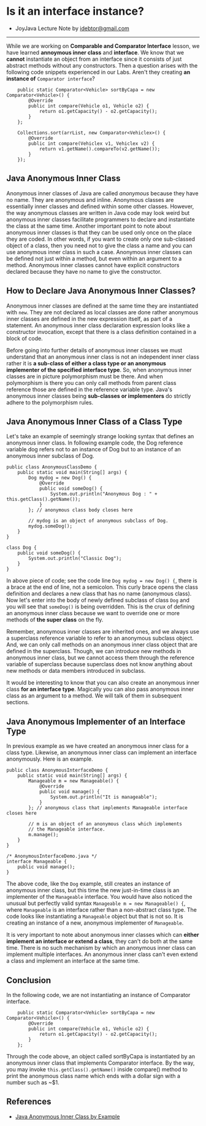 # Is it an interface instance?
  - JoyJava Lecture Note by idebtor@gmail.com

-------------------------------------------------------------------
While we are working on __Comparable and Comparator Interface__ lesson, we have learned __annoymous inner class__ and __interface__. We know that we __cannot__ instantiate an object from an interface since it consists of just abstract methods without any constructors.  Then a question arises with the following code snippets experienced in our Labs. Aren't they creating __an instance of__ `Comparator interface`?

```
	public static Comparator<Vehicle> sortByCapa = new Comparator<Vehicle>() {
		@Override
		public int compare(Vehicle o1, Vehicle o2) {
			return o1.getCapacity() - o2.getCapacity();
		}
	};
```

```
	Collections.sort(arrList, new Comparator<Vehiclex>() {
		@Override
		public int compare(Vehiclex v1, Vehiclex v2) {
			return v1.getName().compareTo(v2.getName());
		}
	});
```


## Java Anonymous Inner Class

Anonymous inner classes of Java are called _anonymous_ because they have no name. They are anonymous and inline. Anonymous classes are essentially inner classes and defined within some other classes. However, the way anonymous classes are written in Java code may look weird but anonymous inner classes facilitate programmers to declare and instantiate the class at the same time. Another important point to note about anonymous inner classes is that they can be used only once on the place they are coded. In other words, if you want to create only one sub-classed object of a class, then you need not to give the class a name and you can use anonymous inner class in such a case. Anonymous inner classes can be defined not just within a method, but even within an argument to a method. Anonymous inner classes cannot have explicit constructors declared because they have no name to give the constructor.

## How to Declare Java Anonymous Inner Classes?
Anonymous inner classes are defined at the same time they are instantiated with `new`. They are not declared as local classes are done rather anonymous inner classes are defined in the new expression itself, as part of a statement. An anonymous inner class declaration expression looks like a constructor invocation, except that there is a class definition contained in a block of code.

Before going into further details of anonymous inner classes we must understand that an anonymous inner class is not an independent inner class rather it is __a sub-class of either a class type or an anonymous implementer of the specified interface type__. So, when anonymous inner classes are in picture polymorphism must be there. And when polymorphism is there you can only call methods from parent class reference those are defined in the reference variable type. Java's anonymous inner classes being __sub-classes or implementers__ do strictly adhere to the polymorphism rules.

## Java Anonymous Inner Class of a Class Type
Let's take an example of seemingly strange looking syntax that defines an anonymous inner class. In following example code, the Dog reference variable dog refers not to an instance of Dog but to an instance of an anonymous inner subclass of Dog.

```
public class AnonymousClassDemo {
	public static void main(String[] args) {
		Dog mydog = new Dog() {
			@Override
			public void someDog() {
				System.out.println("Anonymous Dog : " + this.getClass().getName());
			}
		}; // anonymous class body closes here

		// mydog is an object of anonymous subclass of Dog.
		mydog.someDog();
	}
}

class Dog {
	public void someDog() {
		System.out.println("Classic Dog");
	}
}
```

In above piece of code; see the code line `Dog mydog = new Dog() {`, there is a brace at the end of line, not a semicolon. This curly brace opens the class definition and declares a new class that has no name (anonymous class). Now let's enter into the body of newly defined subclass of class `Dog` and you will see that `someDog()` is being overridden. This is the crux of defining an anonymous inner class because we want to override one or more methods of __the super class__ on the fly.

Remember, anonymous inner classes are inherited ones, and we always use a superclass reference variable to refer to an anonymous subclass object. And, we can only call methods on an anonymous inner class object that are defined in the superclass. Though, we can introduce new methods in anonymous inner class, but we cannot access them through the reference variable of superclass because superclass does not know anything about new methods or data members introduced in subclass.

It would be interesting to know that you can also create an anonymous inner class __for an interface type__. Magically you can also pass anonymous inner class as an argument to a method. We will talk of them in subsequent sections.


## Java Anonymous Implementer of an Interface Type
In previous example as we have created an anonymous inner class for a class type. Likewise, an anonymous inner class can implement an interface anonymously. Here is an example.

```
public class AnonymousInterfaceDemo {
	public static void main(String[] args) {
		Manageable m = new Manageable() {
			@Override
			public void manage() {
				System.out.println("It is manageable");
			}
		}; // anonymous class that implements Manageable interface closes here

		// m is an object of an anonymous class which implements
		// the Manageable interface.
		m.manage();
	}
}

/* AnonymousInterfaceDemo.java */
interface Manageable {
	public void manage();
}

```
The above code, like the `Dog` example, still creates an instance of anonymous inner class, but this time the new just-in-time class is an implementer of the `Manageable` interface. You would have also noticed the unusual but perfectly valid syntax `Manageable m = new Manageable() {`, where `Manageable` is an interface rather than a non-abstract class type. The code looks like instantiating a `Manageable` object but that is not so. It is creating an instance of a new, anonymous implementer of `Manageable`.

It is very important to note about anonymous inner classes which can __either implement an interface or extend a class__, they can't do both at the same time. There is no such mechanism by which an anonymous inner class can implement multiple interfaces. An anonymous inner class can't even extend a class and implement an interface at the same time.

## Conclusion

In the following code, we are not instantiating an instance of Comparator interface.

```
	public static Comparator<Vehicle> sortByCapa = new Comparator<Vehicle>() {
		@Override
		public int compare(Vehicle o1, Vehicle o2) {
			return o1.getCapacity() - o2.getCapacity();
		}
	};
```

Through the code above, an object called sortByCapa is instantiated by an anonymous inner class that implements Comparator interface. By the way, you may invoke  `this.getClass().getName()` inside compare() method to print the anonymous class name which ends with a dollar sign with a number such as ~$1.


## References
- [Java Anonymous Inner Class by Example](http://cs-fundamentals.com/java-programming/java-anonymous-inner-classes.php)
